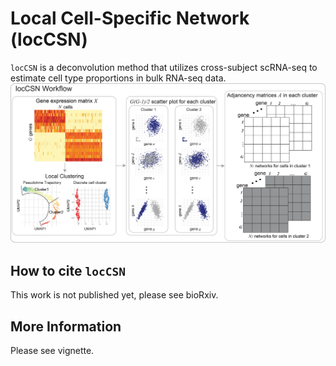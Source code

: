 Local Cell-Specific Network (locCSN)
=============================================

`locCSN` is a deconvolution method that utilizes cross-subject scRNA-seq to estimate cell type proportions in bulk RNA-seq data.
![pipeline](Workflow_new.png)

How to cite `locCSN`
-------------------
This work is not published yet, please see bioRxiv.

More Information
-----------------
Please see vignette.

